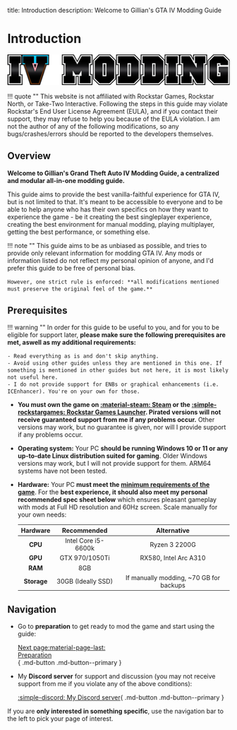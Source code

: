 title: Introduction
description: Welcome to Gillian's GTA IV Modding Guide

# Introduction

![Guide logo](assets/logo-horizontal.webp)

!!! quote ""
    This website is not affiliated with Rockstar Games, Rockstar North, or Take-Two Interactive. Following the steps in this guide may violate Rockstar's End User License Agreement (EULA), and if you contact their support, they may refuse to help you because of the EULA violation. I am not the author of any of the following modifications, so any bugs/crashes/errors should be reported to the developers themselves.

## Overview

**Welcome to Gillian's Grand Theft Auto IV Modding Guide, a centralized and modular all-in-one modding guide.**

This guide aims to provide the best vanilla-faithful experience for GTA IV, but is not limited to that. It's meant to be accessible to everyone and to be able to help anyone who has their own specifics on how they want to experience the game - be it creating the best singleplayer experience, creating the best environment for manual modding, playing multiplayer, getting the best performance, or something else.

!!! note ""
    This guide aims to be as unbiased as possible, and tries to provide only relevant information for modding GTA IV. Any mods or information listed do not reflect my personal opinion of anyone, and I'd prefer this guide to be free of personal bias.

    However, one strict rule is enforced: **all modifications mentioned must preserve the original feel of the game.**

## Prerequisites

!!! warning ""
    In order for this guide to be useful to you, and for you to be eligible for support later, **please make sure the following prerequisites are met, aswell as my additional requirements:**

    - Read everything as is and don't skip anything.
    - Avoid using other guides unless they are mentioned in this one. If something is mentioned in other guides but not here, it is most likely not useful here.
    - I do not provide support for ENBs or graphical enhancements (i.e. ICEnhancer). You're on your own for those.

- **You must own the game on [:material-steam: Steam](https://store.steampowered.com/app/12210/) or the [:simple-rockstargames: Rockstar Games Launcher](https://store.rockstargames.com/game/buy-grand-theft-auto-iv). Pirated versions will not receive guaranteed support from me if any problems occur.** Other versions may work, but no guarantee is given, nor will I provide support if any problems occur.
- **Operating system:** Your PC **should be running Windows 10 or 11 or any up-to-date Linux distribution suited for gaming**. Older Windows versions may work, but I will not provide support for them. ARM64 systems have not been tested.
- **Hardware:** Your PC **must meet the [minimum requirements of the game](https://www.pcgamingwiki.com/wiki/Grand_Theft_Auto_IV#System_requirements "Game requirements on PCGW - copied from Steam")**. For the **best experience, it should also meet my personal recommended spec sheet below** which ensures pleasant gameplay with mods at Full HD resolution and 60Hz screen. Scale manually for your own needs:

    | Hardware     | Recommended         | Alternative                             |
    | :----------: | :-----------------: | :-------------------------------------: |
    | **CPU**      | Intel Core i5-6600k | Ryzen 3 2200G                           |
    | **GPU**      | GTX 970/1050Ti      | RX580, Intel Arc A310                   |
    | **RAM**      | 8GB                 |                                         |
    | **Storage**  | 30GB (Ideally SSD)  | If manually modding, ~70 GB for backups |

## Navigation

<div class="grid cards" markdown>

- Go to **preparation** to get ready to mod the game and start using the guide:

     [Next page:material-page-last: <br>Preparation</br>](preparation.md){ .md-button .md-button--primary }

- My **Discord server** for support and discussion (you may not receive support from me if you violate any of the above conditions):

     [:simple-discord: My Discord server](https://discord.gg/zwmsQqExbQ){ .md-button .md-button--primary }

</div>

If you are **only interested in something specific**, use the navigation bar to the left to pick your page of interest.

